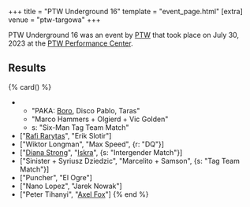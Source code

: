 +++
title = "PTW Underground 16"
template = "event_page.html"
[extra]
venue = "ptw-targowa"
+++

PTW Underground 16 was an event by [PTW](@/o/ptw.md) that took place on July 30, 2023 at the [PTW Performance Center](@/v/ptw-targowa.md).

## Results

{% card() %}
- - "PAKA: [Boro](@/w/boro.md), Disco Pablo, Taras"
  - "Marco Hammers + Olgierd + Vic Golden"
  - s: "Six-Man Tag Team Match"
- ["[Rafi Rarytas](@/w/rafi.md)", "Erik Slotir"]
- ["Wiktor Longman", "Max Speed", {r: "DQ"}]
- ["[Diana Strong](@/w/diana-strong.md)", "[Iskra](@/w/iskra.md)", {s: "Intergender
      Match"}]
- ["Sinister + Syriusz Dziedzic", "Marcelito + Samson", {s: "Tag Team Match"}]
- ["Puncher", "El Ogre"]
- ["Nano Lopez", "Jarek Nowak"]
- ["Peter Tihanyi", "[Axel Fox](@/w/axel-fox.md)"]
{% end %}
